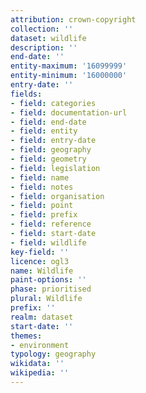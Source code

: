 ```yaml
---
attribution: crown-copyright
collection: ''
dataset: wildlife
description: ''
end-date: ''
entity-maximum: '16099999'
entity-minimum: '16000000'
entry-date: ''
fields:
- field: categories
- field: documentation-url
- field: end-date
- field: entity
- field: entry-date
- field: geography
- field: geometry
- field: legislation
- field: name
- field: notes
- field: organisation
- field: point
- field: prefix
- field: reference
- field: start-date
- field: wildlife
key-field: ''
licence: ogl3
name: Wildlife
paint-options: ''
phase: prioritised
plural: Wildlife
prefix: ''
realm: dataset
start-date: ''
themes:
- environment
typology: geography
wikidata: ''
wikipedia: ''
---
```

